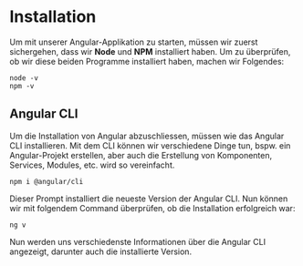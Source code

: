 # Installation

Um mit unserer Angular-Applikation zu starten, müssen wir zuerst sichergehen, dass wir **Node** und **NPM** installiert haben. Um zu überprüfen, ob wir diese beiden Programme installiert haben, machen wir Folgendes:

```Console
node -v
npm -v
```

## Angular CLI

Um die Installation von Angular abzuschliessen, müssen wie das Angular CLI installieren. Mit dem CLI können wir verschiedene Dinge tun, bspw. ein Angular-Projekt erstellen, aber auch die Erstellung von Komponenten, Services, Modules, etc. wird so vereinfacht.

```Console
npm i @angular/cli
```

Dieser Prompt installiert die neueste Version der Angular CLI. Nun können wir mit folgendem Command überprüfen, ob die Installation erfolgreich war:

```Console
ng v
```

Nun werden uns verschiedenste Informationen über die Angular CLI angezeigt, darunter auch die installierte Version.
